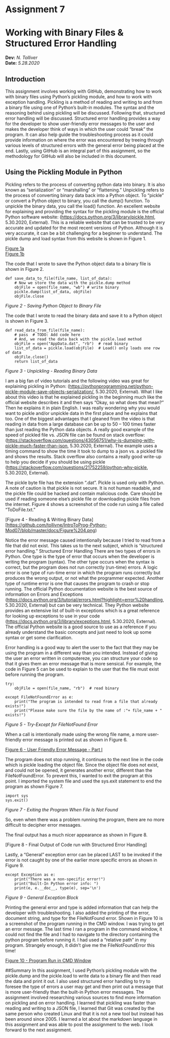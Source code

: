 # Assignment 7
# Working with Binary Files & Structured Error Handling
**Dev:** *N. Tolliver*  
**Date:** *5.28.2020*

## Introduction

This assignment involves working with GitHub, demonstrating how to work with binary files using Python’s pickling module, and how to work with exception handling.    Pickling is a method of reading and writing to and from a binary file using one of Python’s built-in modules.  The syntax and the reasoning behind using pickling will be discussed.  Following that, structured error handling will be discussed.  Structured error handling provides a way for the developer to show user-friendly error messages to the user and makes the developer think of ways in which the user could “break” the program.  It can also help guide the troubleshooting process as it could provide information on where the error was encountered by treeing through various levels of structured errors with the general error being placed at the end.  Lastly, using GitHub is an integral part of this assignment, so the methodology for GitHub will also be included in this document.

## Using the Pickling Module in Python
Pickling refers to the process of converting python data into binary.  It is also known as “serialization” or “marshalling” or “flattening.”  Unpickling refers to the process of converting binary data back into a Python object.  To “pickle” or convert a Python object to binary, you call the dump() function.  To unpickle the binary data, you call the load() function.  An excellent website for explaining and providing the syntax for the pickling module is the official Python software website:  (https://docs.python.org/3/library/pickle.html, 5.30.2020, External).  This is a reliable website that can be trusted to be very accurate and updated for the most recent versions of Python.  Although it is very accurate, it can be a bit challenging for a beginner to understand.  The pickle dump and load syntax from this website is shown in Figure 1.

[Figure 1a](https://github.com/tollivne/IntroToProg-Python-Mod07/blob/master/docs/Figure%201a.png)  
[Figure 1b](https://github.com/tollivne/IntroToProg-Python-Mod07/blob/master/docs/Fibure%201b.png)

The code that I wrote to save the Python object data to a binary file is shown in Figure 2.

```
def save_data_to_file(file_name, list_of_data):
    # Now we store the data with the pickle.dump method
    objFile = open(file_name, "wb") # write binary
    pickle.dump(list_of_data, objFile)
    objFile.close
```
*Figure 2 - Saving Python Object to Binary File*

The code that I wrote to read the binary data and save it to a Python object is shown in Figure 3.

```
def read_data_from_file(file_name):
    # pass  # TODO: Add code here
    # And, we read the data back with the pickle.load method
    objFile = open("AppData.dat", "rb")  # read binary
    list_of_data = pickle.load(objFile)  # Load() only loads one row of data
    objFile.close()
    return list_of_data
```  
*Figure 3 - Unpickling - Reading Binary Data*

I am a big fan of video tutorials and the following video was great for explaining pickling in Python:
(https://pythonprogramming.net/python-pickle-module-save-objects-serialization/, 5.30.2020, External).  What I like about this video is that he explained pickling in the beginning much like the official website describes it and then says “Okay, so what does that mean?”  Then he explains it in plain English.  I was really wondering why you would want to pickle and/or unpickle data in the first place and he explains that too.  One of the biggest advantages that I gleaned from the video is that reading in data from a large database can be up to 50 – 100 times faster than just reading the Python data objects.  A really good example of the speed of pickled file vs. JSON file can be found on stack overflow:  (https://stackoverflow.com/questions/43056751/why-is-dumping-with-pickle-much-faster-than-json, 5.30.2020, External).  The example uses a timing command to show the time it took to dump to a json vs. a pickled file and shows the results.  Stack overflow also contains a really good write-up to help you decide if you should be using pickle (https://stackoverflow.com/questions/21752259/python-why-pickle, 5.30.2020, External).

The pickle byte file has the extension “.dat”.  Pickle is used only with Python.  A note of caution is that pickle is not secure.  It is not human readable, and the pickle file could be hacked and contain malicious code.  Care should be used if reading someone else’s pickle file or downloading pickle files from the internet.  Figure 4 shows a screenshot of the code run using a file called “ToDoFile.txt.”

[Figure 4 - Reading & Writing Binary Data][https://github.com/tollivne/IntroToProg-Python-Mod07/blob/master/docs/Figure%204.png)

Notice the error message caused intentionally because I tried to read from a file that did not exist.  This takes us to the next subject, which is “structured error handling.”
Structured Error Handling
There are two types of errors in Python.  One type is the type of error that occurs when the developer is writing the program (syntax).  The other type occurs when the syntax is correct, but the program does not run correctly (run-time) errors.  A logic error is one type of run-time error in which the program runs correctly but produces the wrong output, or not what the programmer expected.  Another type of runtime error is one that causes the program to crash or stop running.  The official Python documentation website is the best source of information on Errors and Exceptions (https://docs.python.org/3/tutorial/errors.html?highlight=error%20handling, 5.30.2020, External) but can be very technical.  They Python website provides an extensive list of built-in exceptions which is a great reference for looking up exceptions to use in your code (https://docs.python.org/3/library/exceptions.html, 5.30.2020, External).  The official Python website is a good source to use as a reference if you already understand the basic concepts and just need to look up some syntax or get some clarification.

Error handling is a good way to alert the user to the fact that they may be using the program in a different way than you intended.  Instead of giving the user an error written in computereze, you can structure your code so that it gives them an error message that is more sensical.  For example, the code in Figure 5 can be used to explain to the user that the file must exist before running the program.

```
try:
    objFile = open(file_name, "rb")  # read binary

except FileNotFoundError as e:
    print("The program is intended to read from a file that already exists!")
    print("Please make sure the file by the name of :"+ file_name + " exists!")
```
*Figure 5 - Try-Except for FileNotFound Error*

When a call is intentionally made using the wrong file name, a more user-friendly error message is printed out as shown in Figure 6.

[Figure 6 - User Friendly Error Message - Part I](https://github.com/tollivne/IntroToProg-Python-Mod07/blob/master/docs/Figure%206.png)

The program does not stop running, it continues to the next line in the code which is pickle loading the object file.  Since the object file does not exist, and could not be opened, it generates another error, different than the FileNotFoundError. To prevent this, I wanted to exit the program at this point.  I imported the system file and used the sys.exit statement to end the program as shown Figure 7.

```
import sys
sys.exit()
```
*Figure 7 - Exiting the Program When File Is Not Found*  

So, even when there was a problem running the program, there are no more difficult to decipher error messages.

The final output has a much nicer appearance as shown in Figure 8.

[Figure 8 - Final Output of Code run with Structured Error Handling]

Lastly, a “General” exception error can be placed LAST to be invoked if the error is not caught by one of the earlier more specific errors as shown in Figure 9.

```
except Exception as e:
    print("There was a non-specific error!")
    print("Built-In Python error info: ")
    print(e, e.__doc__, type(e), sep='\n')
```
*Figure 9 - General Exception Block*

Printing the general error and type is added information that can help the developer with troubleshooting.  I also added the printing of the error, document string, and type for the FileNotFound error.  Shown in Figure 10 is a screenshot of the program running in the CMD window.  I was trying to get an error message.  The last time I ran a program in the command window, it could not find the file and I had to navigate to the directory containing the python program before running it.  I had used a “relative path” in my program.  Strangely enough, it didn’t give me the FileNotFoundError this time!

[Figure 10 - Program Run in CMD Window](https://github.com/tollivne/IntroToProg-Python-Mod07/blob/master/docs/Figure%2010.png)

##Summary
In this assignment, I used Python’s pickling module with the pickle.dump and the pickle.load to write data to a binary file and then read the data and print it out.  I also used structured error handling to try to foresee the type of errors a user may get and then print out a message that is more user-friendly than the built-in Python error messages.  The assignment involved researching various sources to find more information on pickling and on error handling.  I learned that pickling was faster than reading and writing to a JSON file, I learned that Git was created by the same person who created Linux and that it is not a new tool but instead has been around since 2005.  I learned a lot about the markdown language in this assignment and was able to post the assignment to the web.  I look forward to the next assignment.
